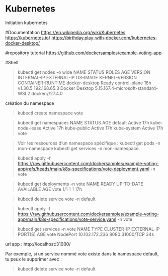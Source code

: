 # Kubernetes
Initiation kubernetes 

#Documentation
https://en.wikipedia.org/wiki/Kubernetes
https://kubernetes.io/
https://birthday.play-with-docker.com/kubernetes-docker-desktop/

#repository tutorial 
https://github.com/dockersamples/example-voting-app

#Shell 

>kubectl get nodes -o wide
NAME             STATUS   ROLES           AGE   VERSION   INTERNAL-IP    EXTERNAL-IP   OS-IMAGE         KERNEL-VERSION                       CONTAINER-RUNTIME
docker-desktop   Ready    control-plane   18h   v1.30.5   192.168.65.3   <none>        Docker Desktop   5.15.167.4-microsoft-standard-WSL2   docker://27.4.0

création du namespace
>kubectl create namespace vote

>kubectl get namespaces
NAME              STATUS   AGE
default           Active   17h
kube-node-lease   Active   17h
kube-public       Active   17h
kube-system       Active   17h
vote      

>Voir les ressources d’un namespace spécifique :
kubectl get pods -n mon-namespace
kubectl get services -n mon-namespace

>kubectl apply -f https://raw.githubusercontent.com/dockersamples/example-voting-app/refs/heads/main/k8s-specifications/vote-deployment.yaml -n vote

>kubectl get deployments -n vote
NAME   READY   UP-TO-DATE   AVAILABLE   AGE
vote   1/1     1            1           17h

>kubectl delete service vote -n default

>kubectl apply -f https://raw.githubusercontent.com/dockersamples/example-voting-app/main/k8s-specifications/vote-service.yaml -n vote

>kubectl get services -n vote
NAME   TYPE       CLUSTER-IP       EXTERNAL-IP   PORT(S)          AGE
vote   NodePort   10.102.172.236   <none>        8080:31000/TCP   34s

url app : http://localhost:31000/

Par exemple, si un service nommé vote existe dans le namespace default, tu peux le supprimer avec :
>kubectl delete service vote -n default



